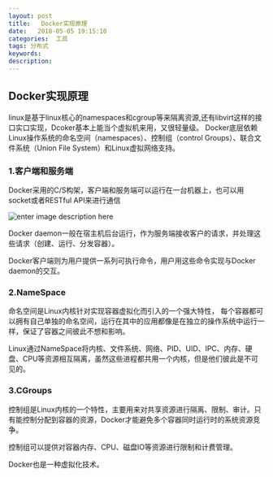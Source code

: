 ```yaml
---
layout: post
title:   Docker实现原理
date:   2018-05-05 19:15:10
categories:  工具
tags: 分布式
keywords: 
description: 
---
```


## Docker实现原理
linux是基于linux核心的namespaces和cgroup等来隔离资源,还有libvirt这样的接口实口实现，Dcoker基本上能当个虚拟机来用，又很轻量级。
Docker底层依赖Linux操作系统的命名空间（namespaces）、控制组（control Groups）、联合文件系统（Union File System）和Linux虚拟网络支持。

### 1.客户端和服务端
Docker采用的C/S构架，客户端和服务端可以运行在一台机器上，也可以用socket或者RESTful API来进行通信
 
 ![enter image description here](http://p7lixluhf.bkt.clouddn.com/docker.jpg)

Docker daemon一般在宿主机后台运行，作为服务端接收客户的请求，并处理这些请求（创建、运行、分发容器）。

Docker客户端则为用户提供一系列可执行命令，用户用这些命令实现与Docker daemon的交互。

### 2.NameSpace
命名空间是Linux内核针对实现容器虚拟化而引入的一个强大特性，
每个容器都可以拥有自己单独的命名空间，运行在其中的应用都像是在独立的操作系统中运行一样，保证了容器之间彼此不想和影响。

Linux通过NameSpace将内核、文件系统、网络、PID、UID、IPC、内存、硬盘、CPU等资源相互隔离，虽然这些进程都共用一个内核，但是他们彼此是不可见的。

### 3.CGroups
控制组是Linux内核的一个特性，主要用来对共享资源进行隔离、限制、审计。只有能控制分配到容器的资源，Docker才能避免多个容器同时运行时的系统资源竞争。

控制组可以提供对容器内存、CPU、磁盘IO等资源进行限制和计费管理。

Docker也是一种虚拟化技术。